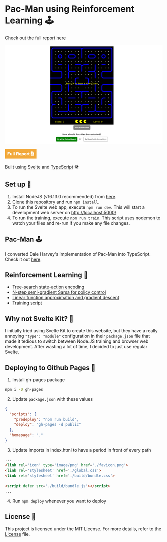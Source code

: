 # Pac-Man using Reinforcement Learning 🕹️

Check out the full report [here](public/138_HW3_Pac-Man_Harry_Li.pdf)

![Screenshot](public/screenshot.png)

[<img src="fullReportButton.png" height="30"/>](public/138_HW3_Pac-Man_Harry_Li.pdf)

Built using [Svelte](https://svelte.dev/) and [TypeScript](https://www.typescriptlang.org/) 🛠️

## Set up 🚀

1. Install NodeJS (v16.13.0 recommended) from [here](https://nodejs.org/en/download/).
2. Clone this repository and run `npm install`.
3. To run the Svelte web app, execute `npm run dev`. This will start a development web server on [http://localhost:5000/](http://localhost:5000/)
4. To run the training, execute `npm run train`. This script uses nodemon to watch your files and re-run if you make any file changes.

## Pac-Man 🕹️

I converted Dale Harvey's implementation of Pac-Man into TypeScript. Check it out [here](/src/lib/pacman.ts).

## Reinforcement Learning 🧠

- [Tree-search state-action encoding](/src/lib/train/treeSearch.ts)
- [N-step semi-gradient Sarsa for policy control](/src/lib/train/nStepSemiGradientSarsa.ts)
- [Linear function approximation and gradient descent](/src/lib/train/linearQFunction.ts)
- [Training script](/src/lib/train/train.ts)

## Why not Svelte Kit? 🤔

I initially tried using Svelte Kit to create this website, but they have a really annoying `"type": "module"` configuration in their `package.json` file that made it tedious to switch between Node.JS training and browser web development. After wasting a lot of time, I decided to just use regular Svelte.

## Deploying to Github Pages 🚀

1. Install gh-pages package
```bash
npm i -D gh-pages
```
2. Update `package.json` with these values
```json
{
  "scripts": {
    "predeploy": "npm run build",
    "deploy": "gh-pages -d public"
  },
  "homepage": "."
}
```
3. Update imports in index.html to have a period in front of every path
```html
...
<link rel='icon' type='image/png' href='./favicon.png'>
<link rel='stylesheet' href='./global.css'>
<link rel='stylesheet' href='./build/bundle.css'>

<script defer src='./build/bundle.js'></script>
...
```
4. Run `npm deploy` whenever you want to deploy

## License 📜

This project is licensed under the MIT License. For more details, refer to the [License](https://github.com/charvijain12/PacMan/blob/main/LICENSE) file.
